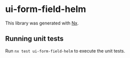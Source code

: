 # ui-form-field-helm

This library was generated with [Nx](https://nx.dev).

## Running unit tests

Run `nx test ui-form-field-helm` to execute the unit tests.

